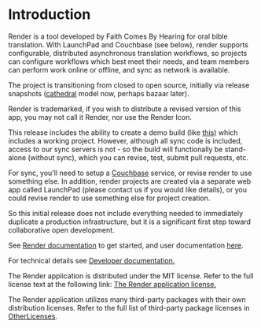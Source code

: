 # Introduction

Render is a tool developed by Faith Comes By Hearing for oral bible
translation.  With LaunchPad and Couchbase (see below), render supports
configurable, distributed asynchronous translation workflows, so projects
can configure workflows which best meet their needs, and team members can
perform work online or offline, and sync as network is available.

The project is transitioning from closed to open source, initially via
release snapshots
([cathedral](https://en.wikipedia.org/wiki/The_Cathedral_and_the_Bazaar)
model now, perhaps bazaar later).

Render is trademarked, if you wish to distribute a revised version of this app, you 
may not call it Render, nor use the Render Icon.

This release includes the ability to create a demo build (like [this](https://renderpartners.freshdesk.com/en/support/solutions/articles/47001264344-download-render-3-demo-)) which includes a
working project.  However, although all sync code is included, access to
our sync servers is not - so the build will functionally be stand-alone
(without sync), which you can revise, test, submit pull requests, etc.

For sync, you'll need to setup a [Couchbase](https://www.couchbase.com/)
service, or revise render to use something else.  In addition, render
projects are created via a separate web app called LaunchPad (please contact us if you would like details),
or you could revise render to use something else for project creation.

So this initial release does not include everything needed to immediately
duplicate a production infrastructure, but it is a significant first step
toward collaborative open development.  

See [Render documentation](doc/RENDER_DOC.md) to get started, and user
documentation [here](https://renderpartners.freshdesk.com/support/solutions).

For technical details see [Developer documentation.](doc/DEVELOPMENT_DOC.md) 

The Render application is distributed under the MIT license. Refer to the full license text at the following link: [The Render application license.](LICENSE.md)

The Render application utilizes many third-party packages with their own distribution licenses. Refer to the full list of third-party package licenses in [OtherLicenses](OtherLicenses/.index.md).
